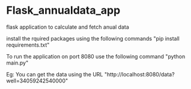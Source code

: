# Flask_annualdata_app
flask application to calculate and fetch anual data

install the rquired packages using the following commands
"pip install requirements.txt"

To  run the application on port 8080 use the following command
"python main.py"

Eg: You can get the data using the URL  "http://localhost:8080/data?well=34059242540000"
